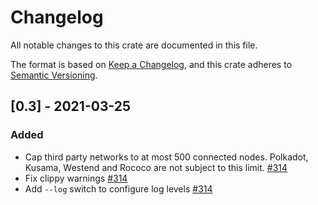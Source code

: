 # Changelog

All notable changes to this crate are documented in this file.

The format is based on [Keep a Changelog](https://keepachangelog.com/en/1.0.0/),
and this crate adheres to [Semantic Versioning](https://semver.org/spec/v2.0.0.html).

## [0.3] - 2021-03-25

### Added

- Cap third party networks to at most 500 connected nodes. Polkadot, Kusama, Westend and Rococo are not subject to this limit. [#314](https://github.com/paritytech/substrate-telemetry/pull/314)
- Fix clippy warnings [#314](https://github.com/paritytech/substrate-telemetry/pull/314)
- Add `--log` switch to configure log levels [#314](https://github.com/paritytech/substrate-telemetry/pull/314)
